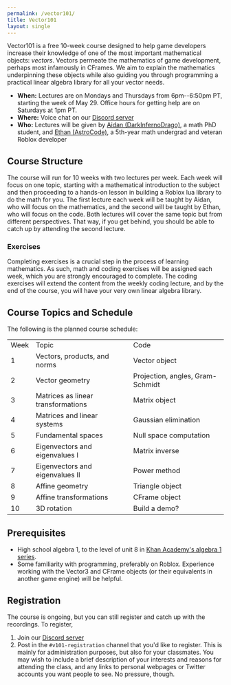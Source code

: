 ```yaml
---
permalink: /vector101/
title: Vector101
layout: single
---
```


Vector101 is a free 10-week course designed to help game developers increase their knowledge of one of the most important mathematical objects: *vectors*. Vectors permeate the mathematics of game development, perhaps most infamously in CFrames. We aim to explain the mathematics underpinning these objects while also guiding you through programming a practical linear algebra library for all your vector needs.

* **When:** Lectures are on Mondays and Thursdays from 6pm--6:50pm PT, starting the week of May 29. Office hours for getting help are on Saturdays at 1pm PT.
* **Where:** Voice chat on our [Discord server](https://discord.gg/Mpy5MwqeWc)
* **Who:** Lectures will be given by [Aidan (DarkInfernoDrago)](https://aidan-epperly.github.io/), a math PhD student, and [Ethan (AstroCode)](https://ecurtiss.dev), a 5th-year math undergrad and veteran Roblox developer

## Course Structure

The course will run for 10 weeks with two lectures per week. Each week will focus on one topic, starting with a mathematical introduction to the subject and then proceeding to a hands-on lesson in building a Roblox lua library to do the math for you. The first lecture each week will be taught by Aidan, who will focus on the mathematics, and the second will be taught by Ethan, who will focus on the code. Both lectures will cover the same topic but from different perspectives. That way, if you get behind, you should be able to catch up by attending the second lecture.


### Exercises
Completing exercises is a crucial step in the process of learning mathematics. As such, math and coding exercises will be assigned each week, which you are strongly encouraged to complete. The coding exercises will extend the content from the weekly coding lecture, and by the end of the course, you will have your very own linear algebra library.

## Course Topics and Schedule

The following is the planned course schedule:
<table>
	<tr>
		<td>Week</td>
		<td>Topic</td>
		<td>Code</td>
	</tr>
	<tr>
		<td>1</td>
		<td>Vectors, products, and norms</td>
		<td>Vector object</td>
	</tr>
	<tr>
		<td>2</td>
		<td>Vector geometry</td>
		<td>Projection, angles, Gram-Schmidt</td>
	</tr>
	<tr>
		<td>3</td>
		<td>Matrices as linear transformations</td>
		<td>Matrix object</td>
	</tr>
	<tr>
		<td>4</td>
		<td>Matrices and linear systems</td>
		<td>Gaussian elimination</td>
	</tr>
	<tr>
		<td>5</td>
		<td>Fundamental spaces</td>
		<td>Null space computation</td>
	</tr>
	<tr>
		<td>6</td>
		<td>Eigenvectors and eigenvalues I</td>
		<td>Matrix inverse</td>
	</tr>
	<tr>
		<td>7</td>
		<td>Eigenvectors and eigenvalues II</td>
		<td>Power method</td>
	</tr>
	<tr>
		<td>8</td>
		<td>Affine geometry</td>
		<td>Triangle object</td>
	</tr>
	<tr>
		<td>9</td>
		<td>Affine transformations</td>
		<td>CFrame object</td>
	</tr>
	<tr>
		<td>10</td>
		<td>3D rotation</td>
		<td>Build a demo?</td>
	</tr>
</table>

## Prerequisites

* High school algebra 1, to the level of unit 8 in [Khan Academy's algebra 1 series](https://www.khanacademy.org/math/algebra).
* Some familiarity with programming, preferably on Roblox. Experience working with the Vector3 and CFrame objects (or their equivalents in another game engine) will be helpful.

## Registration

The course is ongoing, but you can still register and catch up with the recordings. To register,
1. Join our [Discord server](https://discord.gg/Mpy5MwqeWc)
2. Post in the `#v101-registration` channel that you'd like to register. This is mainly for administration purposes, but also for your classmates. You may wish to include a brief description of your interests and reasons for attending the class, and any links to personal webpages or Twitter accounts you want people to see. No pressure, though.
